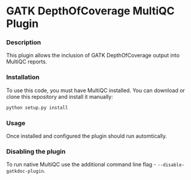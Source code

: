 # GATK DepthOfCoverage MultiQC Plugin

### Description
This plugin allows the inclusion of GATK DepthOfCoverage output into MultiQC reports.

### Installation
To use this code, you must have MultiQC installed.
You can download or clone this repository and install it manually:

```bash
python setup.py install
```

### Usage
Once installed and configured the plugin should run automtically.


### Disabling the plugin

To run native MultiQC use the additional command line flag - `--disable-gatkdoc-plugin`. 
